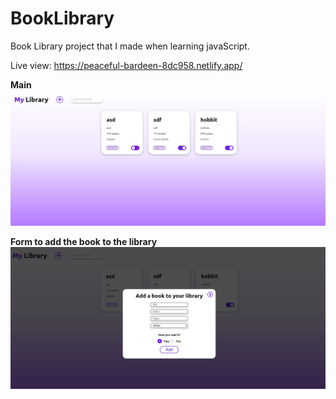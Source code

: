 # BookLibrary
Book Library project that I made when learning javaScript. 

Live view:
https://peaceful-bardeen-8dc958.netlify.app/


**Main**
![alt text](https://github.com/kacperzemla/BookLibrary/blob/master/Main.jpg)

**Form to add the book to the library**
![alt text](https://github.com/kacperzemla/BookLibrary/blob/master/Form.jpg)
